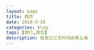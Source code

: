 ```yaml
---
layout: page
title: 南京
date: 2018-3-16
categories: blog
tags: [旅行,南京]
description: 给自己三天时间逃离上海
---
```

